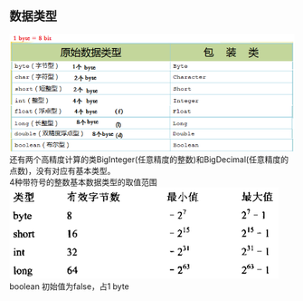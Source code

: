 ## 数据类型
![](resources/数据类型/jdk-数据类型.png)  
还有两个高精度计算的类BigInteger(任意精度的整数)和BigDecimal(任意精度的点数)，没有对应有基本类型。  
4种带符号的整数基本数据类型的取值范围  
 ![](resources/数据类型/jdk-数据类型-取值范围.png)  
boolean 初始值为false，占1 byte  
